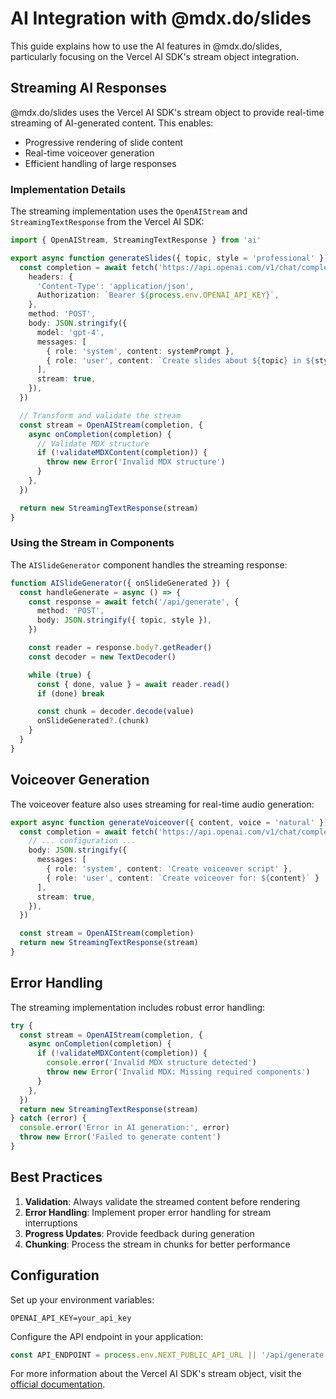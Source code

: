 # AI Integration with @mdx.do/slides

This guide explains how to use the AI features in @mdx.do/slides, particularly focusing on the Vercel AI SDK's stream object integration.

## Streaming AI Responses

@mdx.do/slides uses the Vercel AI SDK's stream object to provide real-time streaming of AI-generated content. This enables:
- Progressive rendering of slide content
- Real-time voiceover generation
- Efficient handling of large responses

### Implementation Details

The streaming implementation uses the `OpenAIStream` and `StreamingTextResponse` from the Vercel AI SDK:

```typescript
import { OpenAIStream, StreamingTextResponse } from 'ai'

export async function generateSlides({ topic, style = 'professional' }) {
  const completion = await fetch('https://api.openai.com/v1/chat/completions', {
    headers: {
      'Content-Type': 'application/json',
      Authorization: `Bearer ${process.env.OPENAI_API_KEY}`,
    },
    method: 'POST',
    body: JSON.stringify({
      model: 'gpt-4',
      messages: [
        { role: 'system', content: systemPrompt },
        { role: 'user', content: `Create slides about ${topic} in ${style} style` }
      ],
      stream: true,
    }),
  })

  // Transform and validate the stream
  const stream = OpenAIStream(completion, {
    async onCompletion(completion) {
      // Validate MDX structure
      if (!validateMDXContent(completion)) {
        throw new Error('Invalid MDX structure')
      }
    },
  })

  return new StreamingTextResponse(stream)
}
```

### Using the Stream in Components

The `AISlideGenerator` component handles the streaming response:

```typescript
function AISlideGenerator({ onSlideGenerated }) {
  const handleGenerate = async () => {
    const response = await fetch('/api/generate', {
      method: 'POST',
      body: JSON.stringify({ topic, style }),
    })

    const reader = response.body?.getReader()
    const decoder = new TextDecoder()

    while (true) {
      const { done, value } = await reader.read()
      if (done) break

      const chunk = decoder.decode(value)
      onSlideGenerated?.(chunk)
    }
  }
}
```

## Voiceover Generation

The voiceover feature also uses streaming for real-time audio generation:

```typescript
export async function generateVoiceover({ content, voice = 'natural' }) {
  const completion = await fetch('https://api.openai.com/v1/chat/completions', {
    // ... configuration ...
    body: JSON.stringify({
      messages: [
        { role: 'system', content: 'Create voiceover script' },
        { role: 'user', content: `Create voiceover for: ${content}` }
      ],
      stream: true,
    }),
  })

  const stream = OpenAIStream(completion)
  return new StreamingTextResponse(stream)
}
```

## Error Handling

The streaming implementation includes robust error handling:

```typescript
try {
  const stream = OpenAIStream(completion, {
    async onCompletion(completion) {
      if (!validateMDXContent(completion)) {
        console.error('Invalid MDX structure detected')
        throw new Error('Invalid MDX: Missing required components')
      }
    },
  })
  return new StreamingTextResponse(stream)
} catch (error) {
  console.error('Error in AI generation:', error)
  throw new Error('Failed to generate content')
}
```

## Best Practices

1. **Validation**: Always validate the streamed content before rendering
2. **Error Handling**: Implement proper error handling for stream interruptions
3. **Progress Updates**: Provide feedback during generation
4. **Chunking**: Process the stream in chunks for better performance

## Configuration

Set up your environment variables:

```env
OPENAI_API_KEY=your_api_key
```

Configure the API endpoint in your application:

```typescript
const API_ENDPOINT = process.env.NEXT_PUBLIC_API_URL || '/api/generate'
```

For more information about the Vercel AI SDK's stream object, visit the [official documentation](https://sdk.vercel.ai/docs/reference/ai-sdk-core/stream-object).
